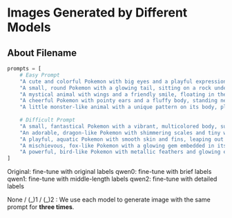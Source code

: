 # Images Generated by Different Models

## About Filename

```python
prompts = [
    # Easy Prompt
    "A cute and colorful Pokemon with big eyes and a playful expression, standing on a grassy field.",
    "A small, round Pokemon with a glowing tail, sitting on a rock under the sunlight.",
    "A mystical animal with wings and a friendly smile, floating in the air.",
    "A cheerful Pokemon with pointy ears and a fluffy body, standing near a pond.",
    "A little monster-like animal with a unique pattern on its body, playing in a forest.",
    
    # Difficult Prompt
    "A small, fantastical Pokemon with a vibrant, multicolored body, surrounded by glowing energy. It stands on a cliff overlooking a vast valley, with the sunset casting warm light on its figure.",
    "An adorable, dragon-like Pokemon with shimmering scales and tiny wings, resting on a bed of flowers in an enchanted forest. The scene is illuminated by soft, magical light.",
    "A playful, aquatic Pokemon with smooth skin and fins, leaping out of a crystal-clear lake. The water sparkles under the bright sunlight, and distant mountains frame the background.",
    "A mischievous, fox-like Pokemon with a glowing gem embedded in its forehead, hiding behind a tree in a dense, misty forest. The atmosphere is mysterious yet inviting.",
    "A powerful, bird-like Pokemon with metallic feathers and glowing eyes, perched on a rocky ledge. Thunderclouds gather in the sky, and faint lightning lights up the scene."
]
```

Original: fine-tune with original labels
qwen0: fine-tune with brief labels
qwen1: fine-tune with middle-length labels
qwen2: fine-tune with detailed labels

None / (\_)1 / (\_)2 : We use each model to generate image with the same prompt for **three times**.
